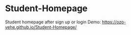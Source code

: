 # Student-Homepage
Student homepage after sign up or login
Demo: https://ozo-vehe.github.io/Student-Homepage/
